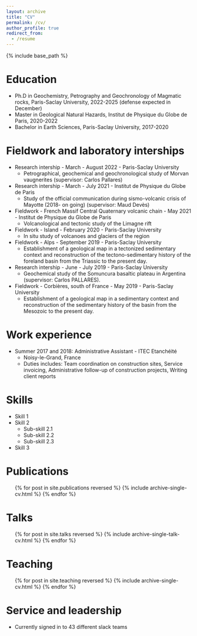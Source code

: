 ```yaml
---
layout: archive
title: "CV"
permalink: /cv/
author_profile: true
redirect_from:
  - /resume
---
```


{% include base_path %}

Education
======
* Ph.D in Geochemistry, Petrography and Geochronology of Magmatic rocks, Paris-Saclay University, 2022-2025 (defense expected in December)
* Master in Geological Natural Hazards, Institut de Physique du Globe de Paris, 2020-2022
* Bachelor in Earth Sciences, Paris-Saclay University, 2017-2020

Fieldwork and laboratory interships
======
* Research intership - March - August 2022 - Paris-Saclay University
  * Petrographical, geochemical and geochronological study of Morvan vaugnerites (supervisor: Carlos Pallares) 
* Research intership - March - July 2021 - Institut de Physique du Globe de Paris
  * Study of the official communication during sismo-volcanic crisis of Mayotte (2018- on going) (supervisor: Maud Devès)
* Fieldwork - French Massif Central Quaternary volcanic chain - May 2021 - Institut de Physique du Globe de Paris
  * Volcanological and tectonic study of the Limagne rift
* Fieldwork - Island - February 2020 - Paris-Saclay University
  * In situ study of volcanoes and glaciers of the region
* Fieldwork - Alps - September 2019 - Paris-Saclay University
  * Establishment of a geological map in a tectonized sedimentary context and reconstruction of the tectono-sedimentary history of the foreland basin from the Triassic to the present day.
* Research intership - June - July 2019 - Paris-Saclay University
  * Geochemical study of the Somuncura basaltic plateau in Argentina (supervisor: Carlos PALLARES).
* Fieldwork - Corbières, south of France - May 2019 - Paris-Saclay University
  * Establishment of a geological map in a sedimentary context and reconstruction of the sedimentary history of the basin from the Mesozoic to the present day.
    
Work experience
======
* Summer 2017 and 2018: Administrative Assistant - ITEC Etanchéité
  * Noisy-le-Grand, France
  * Duties includes: Team coordination on construction sites, Service invoicing, Administrative follow-up of construction projects, Writing client reports

Skills
======
* Skill 1
* Skill 2
  * Sub-skill 2.1
  * Sub-skill 2.2
  * Sub-skill 2.3
* Skill 3

Publications
======
  <ul>{% for post in site.publications reversed %}
    {% include archive-single-cv.html %}
  {% endfor %}</ul>
  
Talks
======
  <ul>{% for post in site.talks reversed %}
    {% include archive-single-talk-cv.html  %}
  {% endfor %}</ul>
  
Teaching
======
  <ul>{% for post in site.teaching reversed %}
    {% include archive-single-cv.html %}
  {% endfor %}</ul>
  
Service and leadership
======
* Currently signed in to 43 different slack teams
